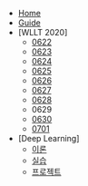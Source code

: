 <!-- docs/_sidebar.md -->
- [Home](/)
- [Guide](guide.md "Guide Page")
- [WLLT 2020]
  - [0622](/2006/0622.md "0622.md")
  - [0623](/2006/0623.md "0623.md")
  - [0624](/2006/0624.md "0624.md")
  - [0625](/2006/0625.md "0625.md")
  - [0626](/2006/0626.md "0626.md")
  - [0627](/2006/0627.md "0627.md")
  - [0628](/2006/0628.md "0628.md")
  - 0629
  - [0630](/2006/0630.md "0630.md")
  - [0701](/2007/0701.md "0701.md")
- [Deep Learning]
  - [이론](2006/Deep%20Learning%20이론.md "이론")
  - [실습](2006/Deep%20Learning%20실습.md "실습")
  - [프로젝트](2006/Toy%20Project.md "프로젝트")